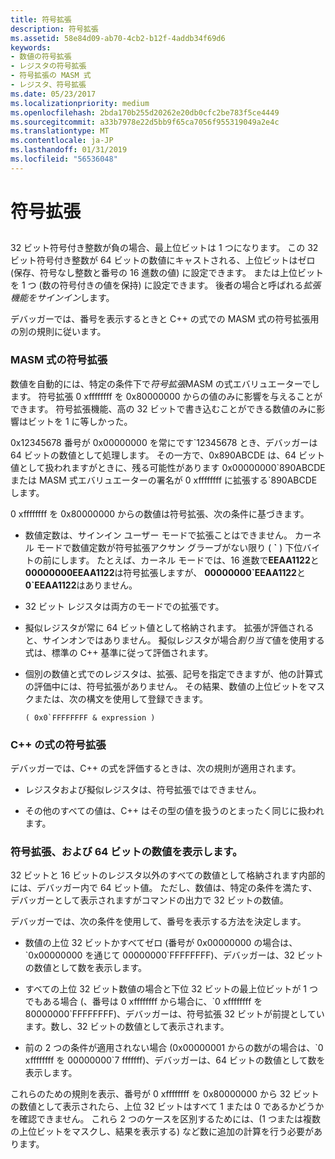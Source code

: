 ```yaml
---
title: 符号拡張
description: 符号拡張
ms.assetid: 58e84d09-ab70-4cb2-b12f-4addb34f69d6
keywords:
- 数値の符号拡張
- レジスタの符号拡張
- 符号拡張の MASM 式
- レジスタ、符号拡張
ms.date: 05/23/2017
ms.localizationpriority: medium
ms.openlocfilehash: 2bda170b255d20262e20db0cfc2be783f5ce4449
ms.sourcegitcommit: a33b7978e22d5bb9f65ca7056f955319049a2e4c
ms.translationtype: MT
ms.contentlocale: ja-JP
ms.lasthandoff: 01/31/2019
ms.locfileid: "56536048"
---
```

# <a name="sign-extension"></a>符号拡張


## <span id="ddk_sign_extension_dbg"></span><span id="DDK_SIGN_EXTENSION_DBG"></span>


32 ビット符号付き整数が負の場合、最上位ビットは 1 つになります。 この 32 ビット符号付き整数が 64 ビットの数値にキャストされる、上位ビットはゼロ (保存、符号なし整数と番号の 16 進数の値) に設定できます。 または上位ビットを 1 つ (数の符号付きの値を保持) に設定できます。 後者の場合と呼ばれる*拡張機能をサインイン*します。

デバッガーでは、番号を表示するときと C++ の式での MASM 式の符号拡張用の別の規則に従います。

### <a name="span-idsignextensioninmasmexpressionsspanspan-idsignextensioninmasmexpressionsspansign-extension-in-masm-expressions"></a><span id="sign_extension_in_masm_expressions"></span><span id="SIGN_EXTENSION_IN_MASM_EXPRESSIONS"></span>MASM 式の符号拡張

数値を自動的には、特定の条件下で*符号拡張*MASM の式エバリュエーターでします。 符号拡張 0 xffffffff を 0x80000000 からの値のみに影響を与えることができます。 符号拡張機能、高の 32 ビットで書き込むことができる数値のみに影響はビットを 1 に等しかった。

0x12345678 番号が 0x00000000 を常にです\`12345678 とき、デバッガーは 64 ビットの数値として処理します。 その一方で、0x890ABCDE は、64 ビット値として扱われますがときに、残る可能性があります 0x00000000\`890ABCDE または MASM 式エバリュエーターの署名が 0 xffffffff に拡張する\`890ABCDE します。

0 xffffffff を 0x80000000 からの数値は符号拡張、次の条件に基づきます。

-   数値定数は、サインイン ユーザー モードで拡張ことはできません。 カーネル モードで数値定数が符号拡張アクサン グラーブがない限り ( **\`** ) 下位バイトの前にします。 たとえば、カーネル モードでは、16 進数で**EEAA1122**と**00000000EEAA1122**は符号拡張しますが、 **00000000\`EEAA1122**と**0\`EEAA1122**はありません。

-   32 ビット レジスタは両方のモードでの拡張です。

-   擬似レジスタが常に 64 ビット値として格納されます。 拡張が評価されると、サインオンではありません。 擬似レジスタが場合*割り当て*値を使用する式は、標準の C++ 基準に従って評価されます。

-   個別の数値と式でのレジスタは、拡張、記号を指定できますが、他の計算式の評価中には、符号拡張がありません。 その結果、数値の上位ビットをマスクまたは、次の構文を使用して登録できます。
    ```console
    ( 0x0`FFFFFFFF & expression )
    ```

### <a name="span-idsignextensionincexpressionsspanspan-idsignextensionincexpressionsspansign-extension-in-c-expressions"></a><span id="sign_extension_in_c___expressions"></span><span id="SIGN_EXTENSION_IN_C___EXPRESSIONS"></span>C++ の式の符号拡張

デバッガーでは、C++ の式を評価するときは、次の規則が適用されます。

-   レジスタおよび擬似レジスタは、符号拡張ではできません。

-   その他のすべての値は、C++ はその型の値を扱うのとまったく同じに扱われます。

### <a name="span-iddisplayingsignextendedand64bitnumbersspanspan-iddisplayingsignextendedand64bitnumbersspandisplaying-sign-extended-and-64-bit-numbers"></a><span id="displaying_sign_extended_and_64_bit_numbers"></span><span id="DISPLAYING_SIGN_EXTENDED_AND_64_BIT_NUMBERS"></span>符号拡張、および 64 ビットの数値を表示します。

32 ビットと 16 ビットのレジスタ以外のすべての数値として格納されます内部的には、デバッガー内で 64 ビット値。 ただし、数値は、特定の条件を満たす、デバッガーとして表示されますがコマンドの出力で 32 ビットの数値。

デバッガーでは、次の条件を使用して、番号を表示する方法を決定します。

-   数値の上位 32 ビットかすべてゼロ (番号が 0x00000000 の場合は、\`0x00000000 を通じて 00000000\`FFFFFFFF)、デバッガーは、32 ビットの数値として数を表示します。

-   すべての上位 32 ビット数値の場合と下位 32 ビットの最上位ビットが 1 つでもある場合 (、番号は 0 xffffffff から場合に、\`0 xffffffff を 80000000\`FFFFFFFF)、デバッガーは、符号拡張 32 ビットが前提としています。数し、32 ビットの数値として表示されます。

-   前の 2 つの条件が適用されない場合 (0x00000001 からの数がの場合は、\`0 xffffffff を 00000000\`7 fffffff)、デバッガーは、64 ビットの数値として数を表示します。

これらのための規則を表示、番号が 0 xffffffff を 0x80000000 から 32 ビットの数値として表示されたら、上位 32 ビットはすべて 1 または 0 であるかどうかを確認できません。 これら 2 つのケースを区別するためには、(1 つまたは複数の上位ビットをマスクし、結果を表示する) など数に追加の計算を行う必要があります。

 

 






